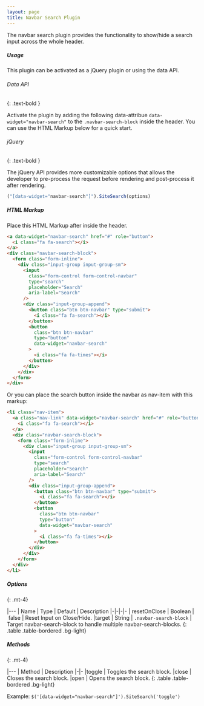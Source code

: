 ```yaml
---
layout: page
title: Navbar Search Plugin
---
```


The navbar search plugin provides the functionality to show/hide a search input across the whole header.

##### Usage

This plugin can be activated as a jQuery plugin or using the data API.

###### Data API

{: .text-bold }

Activate the plugin by adding the following data-attribue `data-widget="navbar-search"` to the `.navbar-search-block` inside the header. You can use the HTML Markup below for a quick start.

###### jQuery

{: .text-bold }

The jQuery API provides more customizable options that allows the developer to pre-process the request before rendering and post-process it after rendering.

```js
("[data-widget="navbar-search"]").SiteSearch(options)
```

##### HTML Markup

Place this HTML Markup after inside the header.

```html
<a data-widget="navbar-search" href="#" role="button">
  <i class="fa fa-search"></i>
</a>
<div class="navbar-search-block">
  <form class="form-inline">
    <div class="input-group input-group-sm">
      <input
        class="form-control form-control-navbar"
        type="search"
        placeholder="Search"
        aria-label="Search"
      />
      <div class="input-group-append">
        <button class="btn btn-navbar" type="submit">
          <i class="fa fa-search"></i>
        </button>
        <button
          class="btn btn-navbar"
          type="button"
          data-widget="navbar-search"
        >
          <i class="fa fa-times"></i>
        </button>
      </div>
    </div>
  </form>
</div>
```

Or you can place the search button inside the navbar as nav-item with this markup:

```html
<li class="nav-item">
  <a class="nav-link" data-widget="navbar-search" href="#" role="button">
    <i class="fa fa-search"></i>
  </a>
  <div class="navbar-search-block">
    <form class="form-inline">
      <div class="input-group input-group-sm">
        <input
          class="form-control form-control-navbar"
          type="search"
          placeholder="Search"
          aria-label="Search"
        />
        <div class="input-group-append">
          <button class="btn btn-navbar" type="submit">
            <i class="fa fa-search"></i>
          </button>
          <button
            class="btn btn-navbar"
            type="button"
            data-widget="navbar-search"
          >
            <i class="fa fa-times"></i>
          </button>
        </div>
      </div>
    </form>
  </div>
</li>
```

##### Options

{: .mt-4}

|---
| Name | Type | Default | Description
|-|-|-|-
| resetOnClose | Boolean | false | Reset Input on Close/Hide.
|target | String | `.navbar-search-block` | Target navbar-search-block to handle multiple navbar-search-blocks.
{: .table .table-bordered .bg-light}

##### Methods

{: .mt-4}

|---
| Method | Description
|-|-
|toggle | Toggles the search block.
|close | Closes the search block.
|open | Opens the search block.
{: .table .table-bordered .bg-light}

Example: `$('[data-widget="navbar-search"]').SiteSearch('toggle')`

